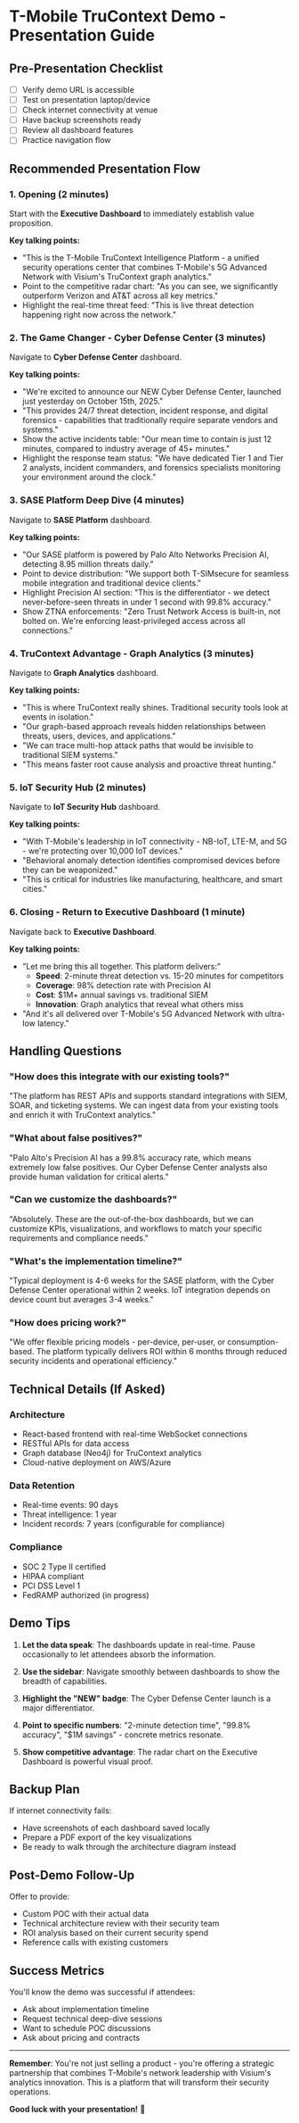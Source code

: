 # T-Mobile TruContext Demo - Presentation Guide

## Pre-Presentation Checklist

- [ ] Verify demo URL is accessible
- [ ] Test on presentation laptop/device
- [ ] Check internet connectivity at venue
- [ ] Have backup screenshots ready
- [ ] Review all dashboard features
- [ ] Practice navigation flow

## Recommended Presentation Flow

### 1. Opening (2 minutes)

Start with the **Executive Dashboard** to immediately establish value proposition.

**Key talking points:**
- "This is the T-Mobile TruContext Intelligence Platform - a unified security operations center that combines T-Mobile's 5G Advanced Network with Visium's TruContext graph analytics."
- Point to the competitive radar chart: "As you can see, we significantly outperform Verizon and AT&T across all key metrics."
- Highlight the real-time threat feed: "This is live threat detection happening right now across the network."

### 2. The Game Changer - Cyber Defense Center (3 minutes)

Navigate to **Cyber Defense Center** dashboard.

**Key talking points:**
- "We're excited to announce our NEW Cyber Defense Center, launched just yesterday on October 15th, 2025."
- "This provides 24/7 threat detection, incident response, and digital forensics - capabilities that traditionally require separate vendors and systems."
- Show the active incidents table: "Our mean time to contain is just 12 minutes, compared to industry average of 45+ minutes."
- Highlight the response team status: "We have dedicated Tier 1 and Tier 2 analysts, incident commanders, and forensics specialists monitoring your environment around the clock."

### 3. SASE Platform Deep Dive (4 minutes)

Navigate to **SASE Platform** dashboard.

**Key talking points:**
- "Our SASE platform is powered by Palo Alto Networks Precision AI, detecting 8.95 million threats daily."
- Point to device distribution: "We support both T-SIMsecure for seamless mobile integration and traditional device clients."
- Highlight Precision AI section: "This is the differentiator - we detect never-before-seen threats in under 1 second with 99.8% accuracy."
- Show ZTNA enforcements: "Zero Trust Network Access is built-in, not bolted on. We're enforcing least-privileged access across all connections."

### 4. TruContext Advantage - Graph Analytics (3 minutes)

Navigate to **Graph Analytics** dashboard.

**Key talking points:**
- "This is where TruContext really shines. Traditional security tools look at events in isolation."
- "Our graph-based approach reveals hidden relationships between threats, users, devices, and applications."
- "We can trace multi-hop attack paths that would be invisible to traditional SIEM systems."
- "This means faster root cause analysis and proactive threat hunting."

### 5. IoT Security Hub (2 minutes)

Navigate to **IoT Security Hub** dashboard.

**Key talking points:**
- "With T-Mobile's leadership in IoT connectivity - NB-IoT, LTE-M, and 5G - we're protecting over 10,000 IoT devices."
- "Behavioral anomaly detection identifies compromised devices before they can be weaponized."
- "This is critical for industries like manufacturing, healthcare, and smart cities."

### 6. Closing - Return to Executive Dashboard (1 minute)

Navigate back to **Executive Dashboard**.

**Key talking points:**
- "Let me bring this all together. This platform delivers:"
  - **Speed**: 2-minute threat detection vs. 15-20 minutes for competitors
  - **Coverage**: 98% detection rate with Precision AI
  - **Cost**: $1M+ annual savings vs. traditional SIEM
  - **Innovation**: Graph analytics that reveal what others miss
- "And it's all delivered over T-Mobile's 5G Advanced Network with ultra-low latency."

## Handling Questions

### "How does this integrate with our existing tools?"

"The platform has REST APIs and supports standard integrations with SIEM, SOAR, and ticketing systems. We can ingest data from your existing tools and enrich it with TruContext analytics."

### "What about false positives?"

"Palo Alto's Precision AI has a 99.8% accuracy rate, which means extremely low false positives. Our Cyber Defense Center analysts also provide human validation for critical alerts."

### "Can we customize the dashboards?"

"Absolutely. These are the out-of-the-box dashboards, but we can customize KPIs, visualizations, and workflows to match your specific requirements and compliance needs."

### "What's the implementation timeline?"

"Typical deployment is 4-6 weeks for the SASE platform, with the Cyber Defense Center operational within 2 weeks. IoT integration depends on device count but averages 3-4 weeks."

### "How does pricing work?"

"We offer flexible pricing models - per-device, per-user, or consumption-based. The platform typically delivers ROI within 6 months through reduced security incidents and operational efficiency."

## Technical Details (If Asked)

### Architecture
- React-based frontend with real-time WebSocket connections
- RESTful APIs for data access
- Graph database (Neo4j) for TruContext analytics
- Cloud-native deployment on AWS/Azure

### Data Retention
- Real-time events: 90 days
- Threat intelligence: 1 year
- Incident records: 7 years (configurable for compliance)

### Compliance
- SOC 2 Type II certified
- HIPAA compliant
- PCI DSS Level 1
- FedRAMP authorized (in progress)

## Demo Tips

1. **Let the data speak**: The dashboards update in real-time. Pause occasionally to let attendees absorb the information.

2. **Use the sidebar**: Navigate smoothly between dashboards to show the breadth of capabilities.

3. **Highlight the "NEW" badge**: The Cyber Defense Center launch is a major differentiator.

4. **Point to specific numbers**: "2-minute detection time", "99.8% accuracy", "$1M savings" - concrete metrics resonate.

5. **Show competitive advantage**: The radar chart on the Executive Dashboard is powerful visual proof.

## Backup Plan

If internet connectivity fails:
- Have screenshots of each dashboard saved locally
- Prepare a PDF export of the key visualizations
- Be ready to walk through the architecture diagram instead

## Post-Demo Follow-Up

Offer to provide:
- Custom POC with their actual data
- Technical architecture review with their security team
- ROI analysis based on their current security spend
- Reference calls with existing customers

## Success Metrics

You'll know the demo was successful if attendees:
- Ask about implementation timeline
- Request technical deep-dive sessions
- Want to schedule POC discussions
- Ask about pricing and contracts

---

**Remember**: You're not just selling a product - you're offering a strategic partnership that combines T-Mobile's network leadership with Visium's analytics innovation. This is a platform that will transform their security operations.

**Good luck with your presentation!** 🚀

